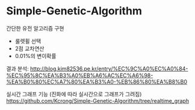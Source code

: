 # Simple-Genetic-Algorithm
간단한 유전 알고리즘 구현

- 룰렛휠 선택   
- 2점 교차연산  
- 0.01%의 변이확률  

결과 분석: http://blog.kim82536.pe.kr/entry/%EC%9C%A0%EC%A0%84-%EC%95%8C%EA%B3%A0%EB%A6%AC%EC%A6%98-%EA%B0%80%EC%A7%80%EA%B3%A0-%EB%86%80%EA%B8%B0  

실시간 그래프 기능 (진화에 따라 실시간으로 그래프가 그려짐)  
https://github.com/Kcrong/Simple-Genetic-Algorithm/tree/realtime_graph  
